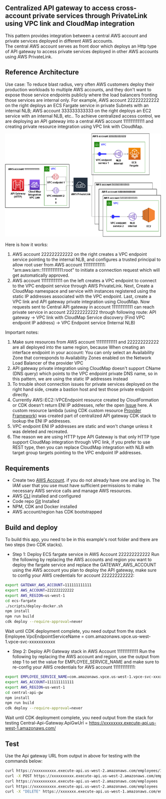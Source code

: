 ## Centralized API gateway to access cross-account private services through PrivateLink using VPC link and CloudMap integration

This pattern provides integration between a central AWS account and private services deployed in different AWS accounts.  
The central AWS account serves as front door which deploys an Http type of API gateway to access private 
services deployed in other AWS accounts using AWS PrivateLink. 


## Reference Architecture
Use case: To reduce blast radius, very often AWS customers deploy their production workloads to 
multiple AWS accounts, and they don't want to expose those service endpoints publicly where the load 
balancers fronting those services are internal only. For example, AWS account 222222222222 on the right
deploys an ECS Fargate service in private Subnets with an internal NLB; AWS account 333333333333 on the right
deploys an EC2 service with an internal NLB, etc.. To achieve centralized access control, we are deploying 
an API gateway into a central AWS account 111111111111 and creating private resource integration using 
VPC link with CloudMap.

![Alt text](./Archecture-Diagram.png?raw=true "Reference Architecture")
   
Here is how it works:
1. AWS account 222222222222 on the right creates a VPC endpoint service pointing to the internal NLB,
and configures a trusted principal to allow root user from AWS account 111111111111: "arn:aws:iam::111111111111:root"
to initiate a connection request which will get automatically approved. 
2. AWS account 111111111111 on the left creates a VPC endpoint to connect to the VPC endpoint service
through AWS PrivateLink. Next, Create a CloudMap namespace and service with instances registered using the 
static IP addresses associated with the VPC endpoint. Last, create a VPC link and API gateway private integration
using CloudMap. Now requests sent to Central API gateway in account 111111111111 can reach private 
service in account 222222222222 through following route:
API gateway -> VPC link with CloudMap Service discovery (Find VPC endpoint IP address) -> VPC Endpoint service (Internal NLB)

Important notes:
1. Make sure resources from AWS account 111111111111 and 222222222222 are all deployed into the same region,
because When creating an interface endpoint in your account: You can only select an Availability Zone 
that corresponds to Availability Zones enabled on the Network Load Balancer of the provider VPC
2. API gateway private integration using CloudMap doesn't support CName (DNS query) which 
points to the VPC endpoint private DNS name, so in this pattern, we are using the static IP addresses instead
3. To trouble shoot connection issues for private services deployed on the right hand side, create a 
bastion host and test those private endpoint directly.
4. Currently AWS::EC2::VPCEndpoint resource created by CloudFormation or CDK doesn't return ENI IP addresses, 
refer the open [Issue](https://github.com/aws-cloudformation/cloudformation-coverage-roadmap/issues/109) here. 
A custom resource lambda (using CDK custom resource [Provider Framework](https://docs.aws.amazon.com/cdk/api/v2/docs/aws-cdk-lib.custom_resources-readme.html))
was created part of centralized API gateway CDK stack to lookup the ENI IP addresses.
5. VPC endpoint ENI IP addresses are static and won't change unless it was deleted and recreated.
6. The reason we are using HTTP type API Gateway is that only HTTP type support CloudMap integration through VPC link, 
if you prefer to use REST type, then you can replace CloudMap integration with NLB with target group targets pointing 
to the VPC endpoint IP addresses. 

## Requirements
- Create two [AWS Account](https://portal.aws.amazon.com/billing/signup?redirect_url=https%3A%2F%2Faws.amazon.com%2Fregistration-confirmation#/start). if you do not already have one and log in. The IAM user that you use must have sufficient permissions to make necessary AWS service calls and manage AWS  resources.
- AWS [CLI](https://docs.aws.amazon.com/cli/latest/userguide/cli-chap-getting-started.html) installed and configured
- Code repo [Git](https://git-scm.com/book/en/v2/Getting-Started-Installing-Git) Installed
- NPM, CDK and Docker installed
- AWS account/region has CDK bootstrapped 

## Build and deploy

To build this app, you need to be in this example's root folder and there are two steps (two CDK stacks). 
- Step 1: Deploy ECS fargate service in AWS Account 222222222222
Run the following by replacing the AWS accounts and region you want to deploy the fargate service
and replace the GATEWAY_AWS_ACCOUNT using the AWS account you plan to deploy the API gateway, 
make sure to config your AWS credentials for account 222222222222:

```bash
export GATEWAY_AWS_ACCOUNT=111111111111
export AWS_ACCOUNT=222222222222
export AWS_REGION=us-west-1
cd ecs-fargate
./scripts/deploy-docker.sh
npm install
npm run build
cdk deploy --require-approval=never
```
Wait until CDK deployment complete, you need output from the stack
Employee.VpcEndpointServiceName = com.amazonaws.vpce.us-west-1.vpce-svc-xxxxxxxxxxx

- Step 2: Deploy API Gateway stack in AWS Account 111111111111
Run the following by replacing the AWS account and region, use the output from step 1 to set the value for
EMPLOYEE_SERVICE_NAME and make sure to re-config your AWS credentials for AWS account 111111111111:

```bash
export EMPLOYEE_SERVICE_NAME=com.amazonaws.vpce.us-west-1.vpce-svc-xxxxxxxxxxx
export AWS_ACCOUNT=111111111111
export AWS_REGION=us-west-1
cd central-api-gw
npm install
npm run build
cdk deploy --require-approval=never
```
Wait until CDK deployment complete, you need output from the stack for testing
Central-Api-Gateway.ApiGwUrl = https://xxxxxxxx.execute-api.us-west-1.amazonaws.com/

## Test
Use the Api gateway URL from output in above for testing with the commands below:

```bash
curl https://xxxxxxxxxx.execute-api.us-west-2.amazonaws.com/employees/1
curl -X POST https://xxxxxxxxxx.execute-api.us-west-2.amazonaws.com/employees -H 'Content-Type: application/json' -d '{"firstName": "John", "lastName": "Doe", "emailId": "JoneDoe@gmail.com"}'
curl https://xxxxxxxxxx.execute-api.us-west-2.amazonaws.com/employees
curl https://xxxxxxxxxx.execute-api.us-west-2.amazonaws.com/employees
curl -X "DELETE" https://xxxxxxx.execute-api.us-west-1.amazonaws.com/employees/1
```